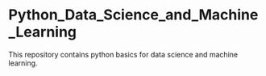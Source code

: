 # Python_Data_Science_and_Machine_Learning
This repository contains python basics for data science and machine learning.

